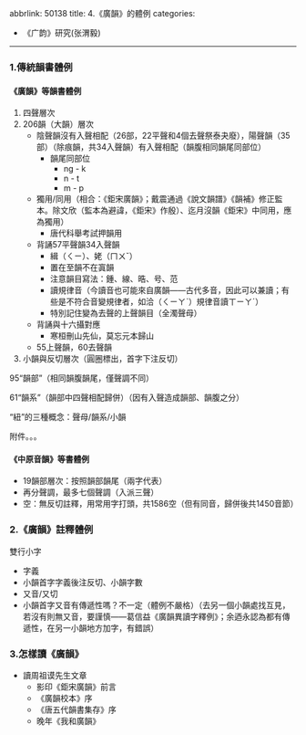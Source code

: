 abbrlink: 50138
title: 4.《廣韻》的體例
categories:
  - 《广韵》研究(张渭毅)
---
### 1.傳統韻書體例

#### 《廣韻》等韻書體例

1. 四聲層次
2. 206韻（大韻）層次
	- 陰聲韻沒有入聲相配（26部，22平聲和4個去聲祭泰夬廢），陽聲韻（35部）（除痕韻，共34入聲韻）有入聲相配（韻腹相同韻尾同部位）
		- 韻尾同部位
			- ng - k
			- n - t
			- m - p
	- 獨用/同用（相合：《鉅宋廣韻》；戴震通過《說文韻譜》《韻補》修正監本。除文欣（監本為避諱，《鉅宋》作殷）、迄月沒韻《鉅宋》中同用，應為獨用）
		- 唐代科舉考試押韻用
	- 背誦57平聲韻34入聲韻
		- 緝（ㄑㄧ）、姥（ㄇㄨˇ）
		- 置在至韻不在寘韻
		- 注意韻目寫法：鍾、線、晧、号、范
		- 讀規律音（今讀音也可能來自廣韻——古代多音，因此可以兼讀；有些是不符合音變規律者，如洽（ㄑㄧㄚˋ）規律音讀ㄒㄧㄚˊ）
		- 特別記住變為去聲的上聲韻目（全濁聲母）
	- 背誦與十六攝對應
		- 寒桓刪山先仙，莫忘元本歸山
	- 55上聲韻，60去聲韻
1. 小韻與反切層次（圓圈標出，首字下注反切）

95“韻部”（相同韻腹韻尾，僅聲調不同）

61“韻系”（韻部中四聲相配歸併）（因有入聲造成韻部、韻腹之分）

“紐”的三種概念：聲母/韻系/小韻

附件。。。

#### 《中原音韻》等書體例

- 19韻部層次：按照韻部韻尾（兩字代表）
- 再分聲調，最多七個聲調（入派三聲）
- 空：無反切註釋，用常用字打頭，共1586空（但有同音，歸併後共1450音節）

### 2.《廣韻》註釋體例

雙行小字

- 字義
- 小韻首字字義後注反切、小韻字數
- 又音/又切
- 小韻首字又音有傳遞性嗎？不一定（體例不嚴格）（去另一個小韻處找互見，若沒有則無又音，要謹慎——葛信益《廣韻異讀字釋例》；余迺永認為都有傳遞性，在另一小韻地方加字，有錯誤）

### 3.怎樣讀《廣韻》

- 讀周祖谟先生文章
	- 影印《鉅宋廣韻》前言
	- 《廣韻校本》序
	- 《唐五代韻書集存》序
	- 晚年《我和廣韻》
